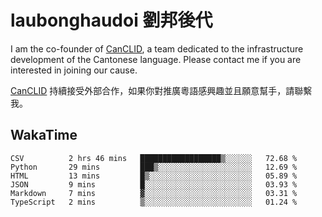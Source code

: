 # laubonghaudoi 劉邦後代

I am the co-founder of [CanCLID](https://github.com/CanCLID), a team dedicated to the infrastructure development of the Cantonese language. Please contact me if you are interested in joining our cause.

[CanCLID](https://github.com/CanCLID) 持續接受外部合作，如果你對推廣粵語感興趣並且願意幫手，請聯繫我。


## WakaTime

<!--START_SECTION:waka-->

```text
CSV          2 hrs 46 mins   ██████████████████▒░░░░░░   72.68 %
Python       29 mins         ███▒░░░░░░░░░░░░░░░░░░░░░   12.69 %
HTML         13 mins         █▒░░░░░░░░░░░░░░░░░░░░░░░   05.89 %
JSON         9 mins          █░░░░░░░░░░░░░░░░░░░░░░░░   03.93 %
Markdown     7 mins          ▓░░░░░░░░░░░░░░░░░░░░░░░░   03.31 %
TypeScript   2 mins          ▒░░░░░░░░░░░░░░░░░░░░░░░░   01.24 %
```

<!--END_SECTION:waka-->
